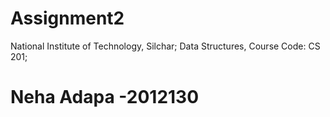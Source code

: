 # Assignment2
National Institute of Technology, Silchar; Data Structures, Course Code: CS 201;
# Neha Adapa -2012130
